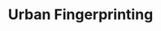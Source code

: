 ---
title: "Urban Fingerprinting"
venue: "ACM AutoUI '24"
tag: ""
category: "paper"
pdf: "https://dl.acm.org/doi/10.1145/3640792.3675740"
code: "https://github.com/IRL-CT/urban-fingerprinting/"
image: "../../assets/selected-work/autoui.jpg"
pubDatetime: 2024-06-15
featured: true
tags: ["publication", "computer vision", "urban sensing"]
order: 3
---